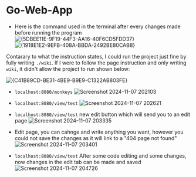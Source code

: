 # Go-Web-App

- Here is the command used in the terminal after every changes made before running the program
![{5DBEE11E-9F19-44F3-AA16-40F6CD5FDD37}](https://github.com/user-attachments/assets/f2dfe0fb-6047-4d4b-b04c-e527e219c1ef)
![{1918E1E2-9EFB-408A-BBDA-2492BE80CAB8}](https://github.com/user-attachments/assets/067ea0c7-ac63-4137-993c-b37b3735402e)

 Contarary to what the instruction states, I could run the project just fine by fully writing `./wiki`. If I were to follow the page instruction and only writing `wiki`, it didn't allow the project to run shown below:
 
  ![{C41B89CD-BE31-4BE9-B9E9-C1322AB803FE}](https://github.com/user-attachments/assets/fe0847ac-f984-468a-9cf7-05a7b24b8323)


- `localhost:8080/monkeys`
![Screenshot 2024-11-07 202103](https://github.com/user-attachments/assets/945dcc07-80ec-48d8-a8d9-e4e9ef1fc563)

- `localhost:8080/view/test`
![Screenshot 2024-11-07 202621](https://github.com/user-attachments/assets/c3e9b9fd-f93c-4344-8cd2-e58d6f45576b)

- `localhost:8080/view/test` new edit button which will send you to an edit page
![Screenshot 2024-11-07 203335](https://github.com/user-attachments/assets/6375fd45-9ef1-4c81-bff7-2de37eb3134b)

- Edit page, you can cahnge and write anything you want, however you could not save the changes as it will link to a "404 page not found"
![Screenshot 2024-11-07 203401](https://github.com/user-attachments/assets/4a2483c4-0911-49b9-99d9-5f42557589d8)

- `localhost:8080/view/test` After some code editing and some changes, now changes in the edit tab can be made and saved
![Screenshot 2024-11-07 204726](https://github.com/user-attachments/assets/3a5687c0-1a61-485a-86c4-8a115b11e375)
